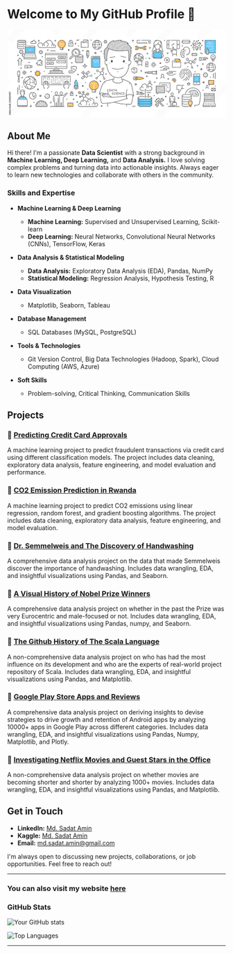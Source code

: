 # Welcome to My GitHub Profile 👋

![Data Scientist Image](./banner.jpg)

## About Me

Hi there! I'm a passionate **Data Scientist** with a strong background in **Machine Learning, Deep Learning,** and **Data Analysis.** I love solving complex problems and turning data into actionable insights. Always eager to learn new technologies and collaborate with others in the community.

### Skills and Expertise

- **Machine Learning & Deep Learning**
  - **Machine Learning:** Supervised and Unsupervised Learning, Scikit-learn
  - **Deep Learning:** Neural Networks, Convolutional Neural Networks (CNNs), TensorFlow, Keras

- **Data Analysis & Statistical Modeling**
  - **Data Analysis:** Exploratory Data Analysis (EDA), Pandas, NumPy
  - **Statistical Modeling:** Regression Analysis, Hypothesis Testing, R

- **Data Visualization**
  - Matplotlib, Seaborn, Tableau

- **Database Management**
  - SQL Databases (MySQL, PostgreSQL)

- **Tools & Technologies**
  - Git Version Control, Big Data Technologies (Hadoop, Spark), Cloud Computing (AWS, Azure)

- **Soft Skills**
  - Problem-solving, Critical Thinking, Communication Skills

## Projects

### 🤖 [Predicting Credit Card Approvals](https://github.com/Saadat-Antor/credit_card_fraud_detection/)
A machine learning project to predict fraudulent transactions via credit card  using different classification models. The project includes data cleaning, exploratory data analysis, feature engineering, and model evaluation and performance.

### 🚀 [CO2 Emission Prediction in Rwanda](https://github.com/Saadat-Antor/CO2_emission_prediction_in_Rowanda)
A machine learning project to predict CO2 emissions using linear regression, random forest, and gradient boosting algorithms. The project includes data cleaning, exploratory data analysis, feature engineering, and model evaluation.

### 🧠 [Dr. Semmelweis and The Discovery of Handwashing](https://github.com/Saadat-Antor/PortFolio-Projects/blob/main/PROJ_12_DR.%20SEMMELWEIS%20AND%20THE%20DISCOVERY%20OF%20HANDWASHING.ipynb)
A comprehensive data analysis project on the data that made Semmelweis discover the importance of handwashing. Includes data wrangling, EDA, and insightful visualizations using Pandas, and Seaborn.

### 🧠 [A Visual History of Nobel Prize Winners](https://github.com/Saadat-Antor/PortFolio-Projects/blob/main/PROJ_10_A%20VISUAL%20HISTORY%20OF%20NOBEL%20PRIZE%20WINNERS.ipynb)
A comprehensive data analysis project on whether in the past the Prize was very Eurocentric and male-focused or not. Includes data wrangling, EDA, and insightful visualizations using Pandas, numpy, and Seaborn.

### 🧠 [The Github History of The Scala Language](https://github.com/Saadat-Antor/PortFolio-Projects/blob/main/PROJ_09_THE%20GITHUB%20HISTORY%20OF%20THE%20SCALA%20LANGUAGE.ipynb)
A non-comprehensive data analysis project on who has had the most influence on its development and who are the experts of real-world project repository of Scala. Includes data wrangling, EDA, and insightful visualizations using Pandas, and Matplotlib.

### 🧠 [Google Play Store Apps and Reviews](https://github.com/Saadat-Antor/PortFolio-Projects/blob/main/PROJ_08_GOOGLE%20PLAY%20STORE%20APPS%20AND%20REVIEWS.ipynb)
A comprehensive data analysis project on deriving insights to devise strategies to drive growth and retention of Android apps by analyzing 10000+ apps in Google Play across different categories. Includes data wrangling, EDA, and insightful visualizations using Pandas, Numpy, Matplotlib, and Plotly.

### 🧠 [Investigating Netflix Movies and Guest Stars in the Office](https://github.com/Saadat-Antor/PortFolio-Projects/blob/main/PROJ_07_INVESTIGATING%20NETFLIX%20MOVIES%20AND%20GUEST%20STARS%20IN%20THE%20OFFICE.ipynb)
A non-comprehensive data analysis project on whether movies are becoming shorter and shorter by analyzing 1000+ movies. Includes data wrangling, EDA, and insightful visualizations using Pandas, and Matplotlib.

## Get in Touch

- **LinkedIn:** [Md. Sadat Amin](https://www.linkedin.com/in/saadatantor/)
- **Kaggle:** [Md. Sadat Amin](https://www.kaggle.com/saadatantor)
- **Email:** md.sadat.amin@gmail.com

I'm always open to discussing new projects, collaborations, or job opportunities. Feel free to reach out!

---

### You can also visit my website [here](https://www.saadatantor.com)

### GitHub Stats

![Your GitHub stats](https://github-readme-stats.vercel.app/api?username=Saadat-Antor&show_icons=true&theme=radical)

![Top Languages](https://github-readme-stats.vercel.app/api/top-langs/?username=Saadat-Antor&layout=compact&theme=radical)

---

